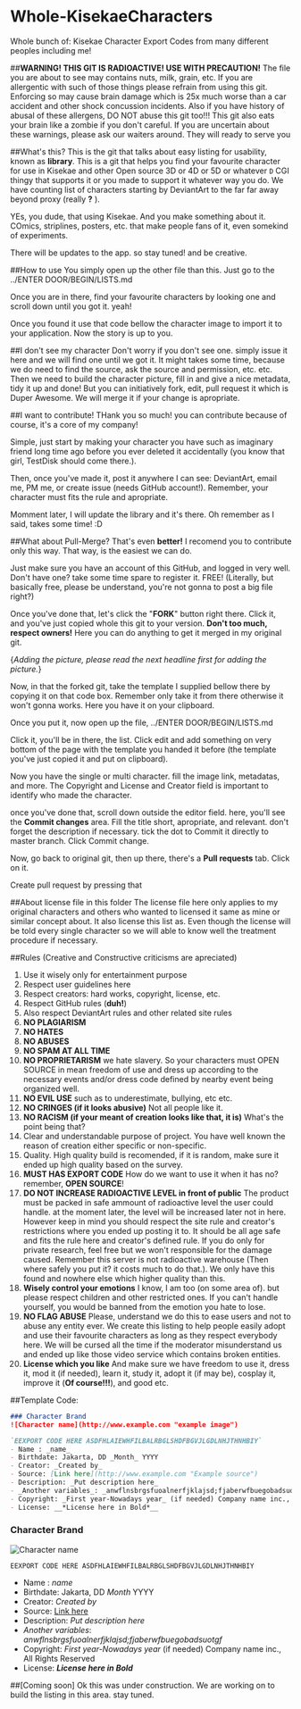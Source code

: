 # Whole-KisekaeCharacters
Whole bunch of: Kisekae Character Export Codes from many different peoples including me!

##**WARNING! THIS GIT IS RADIOACTIVE! USE WITH PRECAUTION!**
The file you are about to see may contains nuts, milk, grain, etc. If you are allergentic with such of those things please refrain from using this git. Enforcing so may cause brain damage which is 25x much worse than a car accident and other shock concussion incidents.
Also if you have history of abusal of these allergens, DO NOT abuse this git too!!! This git also eats your brain like a zombie if you don't careful.
If you are uncertain about these warnings, please ask our waiters around. They will ready to serve you

##What's this?
This is the git that talks about easy listing for usability, known as __library__. This is a git that helps you find your favourite character for use in Kisekae and other Open source 3D or 4D or 5D or whatever `D` CGI thingy that supports it or you made to support it whatever way you do. We have counting list of characters starting by DeviantArt to the far far away beyond proxy (really __?__ ).

YEs, you dude, that using Kisekae. And you make something about it. COmics, striplines, posters, etc. that make people fans of it, even somekind of experiments.

There will be updates to the app. so stay tuned! and be creative.

##How to use
You simply open up the other file than this. Just go to the ../ENTER DOOR/BEGIN/LISTS.md

Once you are in there, find your favourite characters by looking one and scroll down until you got it. yeah!

Once you found it use that code bellow the character image to import it to your application. Now the story is up to you.

##I don't see my character
Don't worry if you don't see one. simply issue it here and we will find one until we got it. It might takes some time, because we do need to find the source, ask the source and permission, etc. etc. Then we need to build the character picture, fill in and give a nice metadata, tidy it up and done!
But you can initiatively fork, edit, pull request it which is Duper Awesome. We will merge it if your change is apropriate.

##I want to contribute!
THank you so much! you can contribute because of course, it's a core of my company!

Simple, just start by making your character you have such as imaginary friend long time ago before you ever deleted it accidentally (you know that girl, TestDisk should come there.).

Then, once you've made it, post it anywhere I can see: DeviantArt, email me, PM me, or create issue (needs GitHub account!). Remember, your character must fits the rule and apropriate.

Momment later, I will update the library and it's there. Oh remember as I said, takes some time! :D

##What about Pull-Merge?
That's even __better!__ I recomend you to contribute only this way. That way, is the easiest we can do.

Just make sure you have an account of this GitHub, and logged in very well. Don't have one? take some time spare to register it. FREE! (Literally, but basically free, please be understand, you're not gonna to post a big file right?)

Once you've done that, let's click the "**FORK**" button right there. Click it, and you've just copied whole this git to your version. **Don't too much, respect owners!** Here you can do anything to get it merged in my original git.

{*Adding the picture, please read the next headline first for adding the picture.*}

Now, in that the forked git, take the template I supplied bellow there by copying it on that code box. Remember only take it from there otherwise it won't gonna works. Here you have it on your clipboard.

Once you put it, now open up the file, ../ENTER DOOR/BEGIN/LISTS.md

Click it, you'll be in there, the list. Click edit and add something on very bottom of the page with the template you handed it before (the template you've just copied it and put on clipboard).

Now you have the single or multi character. fill the image link, metadatas, and more. The Copyright and License and Creator field is important to identify who made the character.

once you've done that, scroll down outside the editor field. here, you'll see the **Commit changes** area. Fill the title short, apropriate, and relevant. don't forget the description if necessary. tick the dot to Commit it directly to master branch. Click Commit change.

Now, go back to original git, then up there, there's a **Pull requests** tab. Click on it.

Create pull request by pressing that 

##About license file in this folder
The license file here only applies to my original characters and others who wanted to licensed it same as mine or similar concept about. It also license this list as.
Even though the license will be told every single character so we will able to know well the treatment procedure if necessary.

##Rules (Creative and Constructive criticisms are apreciated)
 1. Use it wisely only for entertainment purpose
 2. Respect user guidelines here
 3. Respect creators: hard works, copyright, license, etc.
 4. Respect GitHub rules (**duh!**)
 5. Also respect DeviantArt rules and other related site rules
 6. __NO PLAGIARISM__
 7. __NO HATES__
 8. __NO ABUSES__
 9. __NO SPAM AT ALL TIME__
 10. __NO PROPRIETARISM__ we hate slavery. So your characters must OPEN SOURCE in mean freedom of use and dress up according to the necessary events and/or dress code defined by nearby event being organized well.
 11. __NO EVIL USE__ such as to underestimate, bullying, etc etc.
 12. __NO CRINGES (if it looks abusive)__ Not all people like it.
 13. __NO RACISM (if your meant of creation looks like that, it is)__ What's the point being that?
 14. Clear and understandable purpose of project. You have well known the reason of creation either specific or non-specific.
 15. Quality. High quality build is recomended, if it is random, make sure it ended up high quality based on the survey.
 16. __MUST HAS EXPORT CODE__ How do we want to use it when it has no? remember, __OPEN SOURCE__!
 17. __DO NOT INCREASE RADIOACTIVE LEVEL in front of public__ The product must be packed in safe ammount of radioactive level the user could handle. at the moment later, the level will be increased later not in here. However keep in mind you should respect the site rule and creator's restrictions where you ended up posting it to. It should be all age safe and fits the rule here and creator's defined rule. If you do only for private research, feel free but we won't responsible for the damage caused. Remember this server is not radioactive warehouse (Then where safely you put it? it costs much to do that.). We only have this found and nowhere else which higher quality than this.
 18. __Wisely control your emotions__ I know, I am too (on some area of). but please respect children and other restricted ones. If you can't handle yourself, you would be banned from the emotion you hate to lose.
 19. __NO FLAG ABUSE__ Please, understand we do this to ease users and not to abuse any entity ever. We create this listing to help people easily adopt and use their favourite characters as long as they respect everybody here. We will be cursed all the time if the moderator misunderstand us and ended up like those video service which contains broken entities.
 20. __License which you like__ And make sure we have freedom to use it, dress it, mod it (if needed), learn it, study it, adopt it (if may be), cosplay it, improve it (**Of course!!!**), and good etc.


##Template
Code:
```Markdown
### Character Brand
![Character name](http://www.example.com "example image")

`EEXPORT CODE HERE ASDFHLAIEWHFILBALRBGLSHDFBGVJLGDLNHJTHNHBIY`
- Name : _name_
- Birthdate: Jakarta, DD _Month_ YYYY
- Creator: _Created by_
- Source: [Link here](http://www.example.com "Example source")
- Description: _Put description here_
- _Another variables_: _anwflnsbrgsfuoalnerfjklajsd;fjaberwfbuegobadsuotgf_
- Copyright: _First year-Nowadays year_ (if needed) Company name inc., All Rights Reserved
- License: __*License here in Bold*__
```
### Character Brand
![Character name](http://www.example.com "example image")

`EEXPORT CODE HERE ASDFHLAIEWHFILBALRBGLSHDFBGVJLGDLNHJTHNHBIY`
- Name : _name_
- Birthdate: Jakarta, DD _Month_ YYYY
- Creator: _Created by_
- Source: [Link here](http://www.example.com "Example source")
- Description: _Put description here_
- _Another variables_: _anwflnsbrgsfuoalnerfjklajsd;fjaberwfbuegobadsuotgf_
- Copyright: _First year-Nowadays year_ (if needed) Company name inc., All Rights Reserved
- License: __*License here in Bold*__

##[Coming soon] Ok this was under construction.
We are working on to build the listing in this area. stay tuned.
